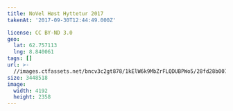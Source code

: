 ```yaml
---
title: NoVel Høst Hyttetur 2017
takenAt: '2017-09-30T12:44:49.000Z'

license: CC BY-ND 3.0
geo:
  lat: 62.757113
  lng: 8.840061
tags: []
url: >-
  //images.ctfassets.net/bncv3c2gt878/1kElW6k9MbZrFLQDUBPWo5/28fd28b007fa5b50eb00b6eefb75fa2b/novel-hst-hyttetur-2017_23585119368_o
size: 3448518
image:
  width: 4192
  height: 2358
---
```

